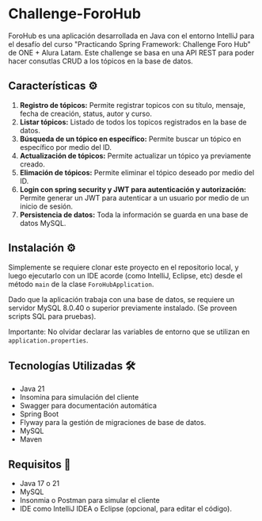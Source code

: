 # Challenge-ForoHub

ForoHub es una aplicación desarrollada en Java con el entorno IntelliJ para el desafío del curso &quot;Practicando Spring Framework: Challenge Foro Hub&quot; de ONE + Alura Latam.  Este challenge se basa en una API REST para poder hacer consutlas CRUD a los tópicos en la base de datos.

## Características ⚙️

1. **Registro de tópicos:** Permite registrar topicos con su título, mensaje, fecha de creación, status, autor y curso.
2. **Listar tópicos:** Listado de todos los topicos registrados en la base de datos.
3. **Búsqueda de un tópico en específico:** Permite buscar un tópico en específico por medio del ID.
4. **Actualización de tópicos:** Permite actualizar un tópico ya previamente creado.
5. **Elimación de tópicos:** Permite eliminar el tópico deseado por medio del ID.
6. **Login con spring security y JWT para autenticación y autorización:** Permite generar un JWT para autenticar a un usuario por medio de un inicio de sesión.
7. **Persistencia de datos:** Toda la información se guarda en una base de datos MySQL.


## Instalación ⚙️

Simplemente se requiere clonar este proyecto en el repositorio local, y luego ejecutarlo con un IDE acorde (como IntelliJ, Eclipse, etc) desde el método <code>main</code> de la clase <code>ForoHubApplication</code>.

Dado que la aplicación trabaja con una base de datos, se requiere un servidor MySQL 8.0.40 o superior previamente instalado. (Se proveen scripts SQL para pruebas).

Importante: No olvidar declarar las variables de entorno que se utilizan en <code>application.properties</code>.


## Tecnologías Utilizadas 🛠️

- Java 21
- Insomina para simulación del cliente
- Swagger para documentación automática
- Spring Boot
- Flyway para la gestión de migraciones de base de datos.
- MySQL
- Maven

## Requisitos 🔧

- Java 17 o 21
- MySQL
- Insonmia o Postman para simular el cliente
- IDE como IntelliJ IDEA o Eclipse (opcional, para editar el código).
